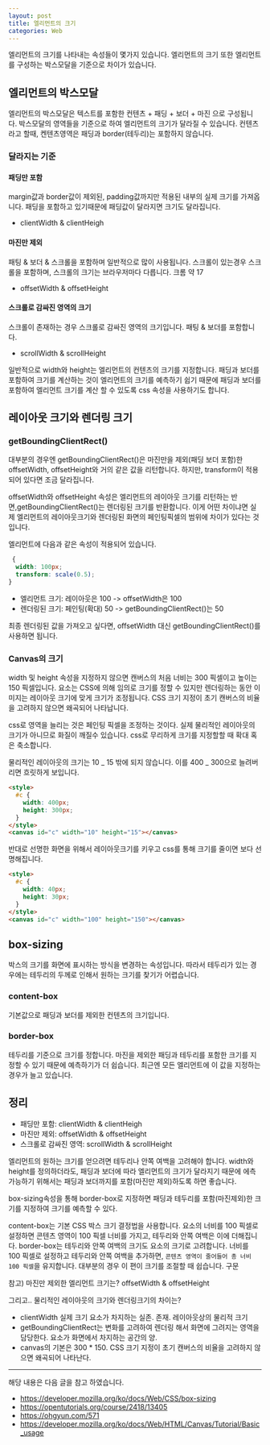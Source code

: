 ```yaml
---
layout: post
title: 엘리먼트의 크기
categories: Web
---
```


엘리먼트의 크기를 나타내는 속성들이 몇가지 있습니다. 엘리먼트의 크기 또한 엘리먼트를 구성하는 박스모달을 기준으로 차이가 있습니다.

## 엘리먼트의 박스모달

엘리먼트의 박스모달은 텍스트를 포함한 컨텐츠 + 패딩 + 보더 + 마진 으로 구성됩니다. 박스모달의 영역들을 기준으로 하여 엘리먼트의 크기가 달라질 수 있습니다. 컨텐츠라고 할때, 켄텐츠영역은 패딩과 border(테두리)는 포함하지 않습니다.

### 달라지는 기준

#### 패딩만 포함

margin값과 border값이 제외된, padding값까지만 적용된 내부의 실제 크기를 가져옵니다. 패딩을 포함하고 있기때문에 패딩값이 달라지면 크기도 달라집니다.

- clientWidth & clientHeigh

#### 마진만 제외

패팅 & 보더 & 스크롤을 포함하며 일반적으로 많이 사용됩니다. 스크롤이 있는경우 스크롤을 포함하며, 스크롤의 크기는 브라우저마다 다릅니다. 크롬 약 17

- offsetWidth & offsetHeight

#### 스크롤로 감싸진 영역의 크기

스크롤이 존재하는 경우 스크롤로 감싸진 영역의 크기입니다. 패팅 & 보더를 포함합니다.

- scrollWidth & scrollHeight

일반적으로 width와 height는 엘리먼트의 컨텐츠의 크기를 지정합니다. 패딩과 보더를 포함하여 크기를 계산하는 것이 엘리먼트의 크기를 예측하기 쉽기 때문에 패딩과 보더를 포함하여 엘리먼트 크기를 계산 할 수 있도록 css 속성을 사용하기도 합니다.

## 레이아웃 크기와 렌더링 크기

### getBoundingClientRect()

대부분의 경우엔 getBoundingClientRect()은 마진만을 제외(패딩 보더 포함)한 offsetWidth, offsetHeight와 거의 같은 값을 리턴합니다. 하지만, transform이 적용되어 있다면 조금 달라집니다.

offsetWidth와 offsetHeight 속성은 엘리먼트의 레이아웃 크기를 리턴하는 반면,getBoundingClientRect()는 렌더링된 크기를 반환합니다. 이게 어떤 차이냐면 실제 엘리먼트의 레이아웃크기와 렌더링된 화면의 페인팅픽셀의 범위에 차이가 있다는 것입니다.

엘리먼트에 다음과 같은 속성이 적용되어 있습니다.

```css
 {
  width: 100px;
  transform: scale(0.5);
}
```

- 엘리먼트 크기: 레이아웃은 100 -> offsetWidth은 100
- 렌더링된 크기: 페인팅(확대) 50 -> getBoundingClientRect()는 50

최종 렌더링된 값을 가져오고 싶다면, offsetWidth 대신 getBoundingClientRect()를 사용하면 됩니다.

### Canvas의 크기

width 및 height 속성을 지정하지 않으면 캔버스의 처음 너비는 300 픽셀이고 높이는 150 픽셀입니다. 요소는 CSS에 의해 임의로 크기를 정할 수 있지만 렌더링하는 동안 이미지는 레이아웃 크기에 맞게 크기가 조정됩니다. CSS 크기 지정이 초기 캔버스의 비율을 고려하지 않으면 왜곡되어 나타납니다.

css로 영역을 늘리는 것은 페인팅 픽셀을 조정하는 것이다. 실제 물리적인 레이아웃의 크기가 아니므로 화질이 깨질수 있습니다. css로 무리하게 크기를 지정할할 때 확대 혹은 축소합니다.

물리적인 레이아웃의 크기는 10 _ 15 밖에 되지 않습니다. 이를 400 _ 300으로 늘려버리면 흐릿하게 보입니다.

```html
<style>
  #c {
    width: 400px;
    height: 300px;
  }
</style>
<canvas id="c" width="10" height="15"></canvas>
```

반대로 선명한 화면을 위해서 레이아웃크기를 키우고 css를 통해 크기를 줄이면 보다 선명해집니다.

```html
<style>
  #c {
    width: 40px;
    height: 30px;
  }
</style>
<canvas id="c" width="100" height="150"></canvas>
```

## box-sizing

박스의 크기를 화면에 표시하는 방식을 변경하는 속성입니다. 따라서 테두리가 있는 경우에는 테두리의 두께로 인해서 원하는 크기를 찾기가 어렵습니다.

### content-box

기본값으로 패딩과 보더를 제외한 컨텐츠의 크기입니다.

### border-box

테두리를 기준으로 크기를 정합니다. 마진을 제외한 패딩과 테두리를 포함한 크기를 지정할 수 있기 때문에 예측하기가 더 쉽습니다. 최근엔 모든 엘리먼트에 이 값을 지정하는 경우가 늘고 있습니다.

## 정리

- 패딩만 포함: clientWidth & clientHeigh
- 마진만 제외: offsetWidth & offsetHeight
- 스크롤로 감싸진 영역: scrollWidth & scrollHeight

엘리먼트의 원하는 크기를 얻으려면 테두리나 안쪽 여백을 고려해야 합니다. width와 height를 정의하더라도, 패딩과 보더에 따라 엘리먼트의 크기가 달라지기 때문에 에측가능하기 위해서는 패딩과 보더까지를 포함(마진만 제외)하도록 하면 좋습니다.

box-sizing속성을 통해 border-box로 지정하면 패딩과 테두리를 포함(마진제외)한 크기를 지정하여 크기를 예측할 수 있다.

content-box는 기본 CSS 박스 크기 결정법을 사용합니다. 요소의 너비를 100 픽셀로 설정하면 콘텐츠 영역이 100 픽셀 너비를 가지고, 테두리와 안쪽 여백은 이에 더해집니다.
border-box는 테두리와 안쪽 여백의 크기도 요소의 크기로 고려합니다. 너비를 100 픽셀로 설정하고 테두리와 안쪽 여백을 추가하면, `콘텐츠 영역이 줄어들어 총 너비 100 픽셀`을 유지합니다. 대부분의 경우 이 편이 크기를 조절할 때 쉽습니다.
구문

참고) 마진만 제외한 엘리먼트 크기는? offsetWidth & offsetHeight

그리고.. 물리적인 레이아웃의 크기와 렌더링크기의 차이는?

- clientWidth 실제 크기 요소가 차지하는 실존. 존재. 레이아웃상의 물리적 크기
- getBoundingClientRect는 변화를 고려하여 렌더링 해서 화면에 그려지는 영역을 담당한다. 요소가 화면에서 차지하는 공간의 양.
- canvas의 기본은 300 * 150. CSS 크기 지정이 초기 캔버스의 비율을 고려하지 않으면 왜곡되어 나타난다.

---

해당 내용은 다음 글을 참고 하였습니다.

- https://developer.mozilla.org/ko/docs/Web/CSS/box-sizing
- https://opentutorials.org/course/2418/13405
- https://ohgyun.com/571
- https://developer.mozilla.org/ko/docs/Web/HTML/Canvas/Tutorial/Basic_usage
